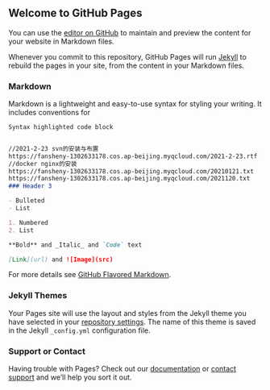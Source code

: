 ## Welcome to GitHub Pages

You can use the [editor on GitHub](https://github.com/fanshenyang/fansheny/edit/gh-pages/index.md) to maintain and preview the content for your website in Markdown files.

Whenever you commit to this repository, GitHub Pages will run [Jekyll](https://jekyllrb.com/) to rebuild the pages in your site, from the content in your Markdown files.

### Markdown

Markdown is a lightweight and easy-to-use syntax for styling your writing. It includes conventions for

```markdown
Syntax highlighted code block


//2021-2-23 svn的安装与布置
https://fansheny-1302633178.cos.ap-beijing.myqcloud.com/2021-2-23.rtf
//docker nginx的安装
https://fansheny-1302633178.cos.ap-beijing.myqcloud.com/20210121.txt
https://fansheny-1302633178.cos.ap-beijing.myqcloud.com/2021120.txt
### Header 3

- Bulleted
- List

1. Numbered
2. List

**Bold** and _Italic_ and `Code` text

[Link](url) and ![Image](src)
```

For more details see [GitHub Flavored Markdown](https://guides.github.com/features/mastering-markdown/).

### Jekyll Themes

Your Pages site will use the layout and styles from the Jekyll theme you have selected in your [repository settings](https://github.com/fanshenyang/fansheny/settings). The name of this theme is saved in the Jekyll `_config.yml` configuration file.

### Support or Contact

Having trouble with Pages? Check out our [documentation](https://docs.github.com/categories/github-pages-basics/) or [contact support](https://support.github.com/contact) and we’ll help you sort it out.
